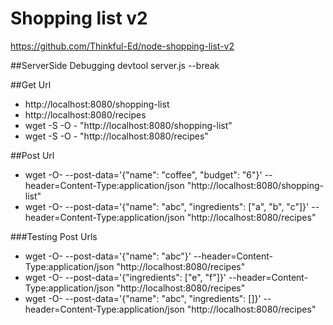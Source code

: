 Shopping list v2
================

https://github.com/Thinkful-Ed/node-shopping-list-v2

##ServerSide Debugging
devtool server.js --break

##Get Url
* http://localhost:8080/shopping-list
* http://localhost:8080/recipes
* wget -S -O - "http://localhost:8080/shopping-list" 
* wget -S -O - "http://localhost:8080/recipes" 

##Post Url
* wget -O- --post-data='{"name": "coffee", "budget": "6"}' --header=Content-Type:application/json "http://localhost:8080/shopping-list"
* wget -O- --post-data='{"name": "abc", "ingredients": ["a", "b", "c"]}' --header=Content-Type:application/json "http://localhost:8080/recipes"


###Testing Post Urls
* wget -O- --post-data='{"name": "abc"}' --header=Content-Type:application/json "http://localhost:8080/recipes"
* wget -O- --post-data='{"ingredients": ["e", "f"]}' --header=Content-Type:application/json "http://localhost:8080/recipes"
* wget -O- --post-data='{"name": "abc", "ingredients": []}' --header=Content-Type:application/json "http://localhost:8080/recipes"


